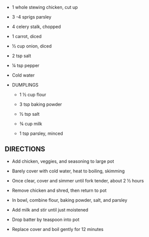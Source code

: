 - 1 whole stewing chicken, cut up

- 3 -4 sprigs parsley

- 4 celery stalk, chopped

- 1 carrot, diced

- ½ cup onion, diced

- 2 tsp salt

- ¼ tsp pepper

- Cold water

- DUMPLINGS

    - 1 ½ cup flour

    - 3 tsp baking powder

    - ½ tsp salt

    - ¾ cup milk

    - 1 tsp parsley, minced

## DIRECTIONS

- Add chicken, veggies, and seasoning to large pot

- Barely cover with cold water, heat to boiling, skimming

- Once clear, cover and simmer until fork tender, about 2 ½ hours

- Remove chicken and shred, then return to pot

- In bowl, combine flour, baking powder, salt, and parsley

- Add milk and stir until just moistened

- Drop batter by teaspoon into pot

- Replace cover and boil gently for 12 minutes
